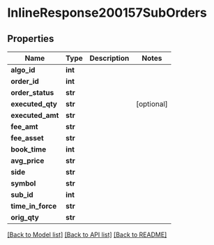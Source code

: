 # InlineResponse200157SubOrders

## Properties
Name | Type | Description | Notes
------------ | ------------- | ------------- | -------------
**algo_id** | **int** |  | 
**order_id** | **int** |  | 
**order_status** | **str** |  | 
**executed_qty** | **str** |  | [optional] 
**executed_amt** | **str** |  | 
**fee_amt** | **str** |  | 
**fee_asset** | **str** |  | 
**book_time** | **int** |  | 
**avg_price** | **str** |  | 
**side** | **str** |  | 
**symbol** | **str** |  | 
**sub_id** | **int** |  | 
**time_in_force** | **str** |  | 
**orig_qty** | **str** |  | 

[[Back to Model list]](../README.md#documentation-for-models) [[Back to API list]](../README.md#documentation-for-api-endpoints) [[Back to README]](../README.md)

